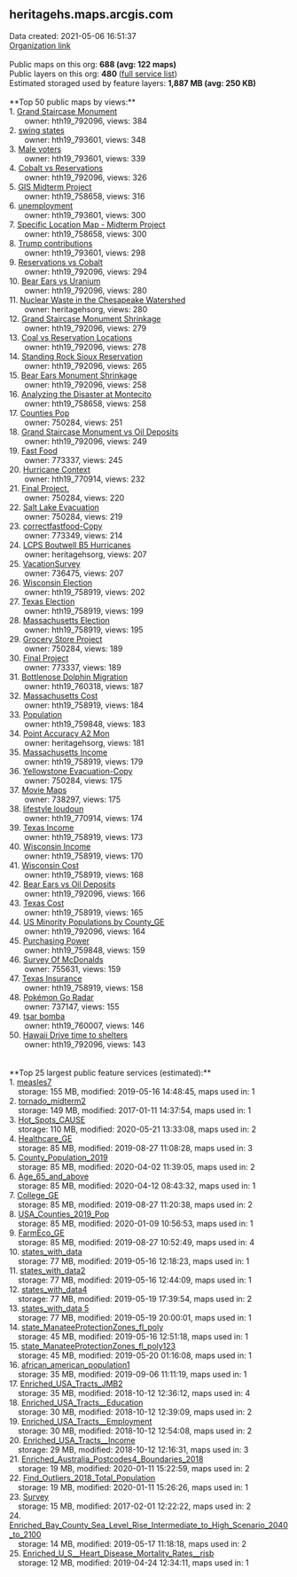 <h2>heritagehs.maps.arcgis.com</h2> Data created: 2021-05-06 16:51:37 <br /><a target='new' href='https://heritagehs.maps.arcgis.com'>Organization link</a><br /><br />Public maps on this org: <b>688 (avg: 122 maps)</b><br />Public layers on this org: <b>480 </b>(<a target='new' href='https://services.arcgis.com/gLqJjQ3IsrrqW0Hc/ArcGIS/rest/services'>full service list</a>)<br />Estimated storaged used by feature layers: <b>1,887 MB (avg: 250 KB)</b><br /><br />**Top 50 public maps by views:**<br />  1. <a target='new' href='https://www.arcgis.com/home/item.html?id=5b178b4eec1e497182eee25dfb3564ea'>Grand Staircase Monument</a> <br />  &nbsp;&nbsp;&nbsp;&nbsp; &nbsp;&nbsp;owner: hth19_792096, views: 384<br />  2. <a target='new' href='https://www.arcgis.com/home/item.html?id=eb347b1752204a63ad1d9f3bba8915c2'>swing states</a> <br />  &nbsp;&nbsp;&nbsp;&nbsp; &nbsp;&nbsp;owner: hth19_793601, views: 348<br />  3. <a target='new' href='https://www.arcgis.com/home/item.html?id=7d4cd63100b34539b1581eee235e046c'>Male voters</a> <br />  &nbsp;&nbsp;&nbsp;&nbsp; &nbsp;&nbsp;owner: hth19_793601, views: 339<br />  4. <a target='new' href='https://www.arcgis.com/home/item.html?id=963a1d654cf54e34851bf3f2aae7f6fc'>Cobalt vs Reservations</a> <br />  &nbsp;&nbsp;&nbsp;&nbsp; &nbsp;&nbsp;owner: hth19_792096, views: 326<br />  5. <a target='new' href='https://www.arcgis.com/home/item.html?id=a5d7137bb76244c4965acd9d66f736c1'>GIS Midterm Project</a> <br />  &nbsp;&nbsp;&nbsp;&nbsp; &nbsp;&nbsp;owner: hth19_758658, views: 316<br />  6. <a target='new' href='https://www.arcgis.com/home/item.html?id=51b84ffafcf546c78d3411ac152f0f7f'>unemployment</a> <br />  &nbsp;&nbsp;&nbsp;&nbsp; &nbsp;&nbsp;owner: hth19_793601, views: 300<br />  7. <a target='new' href='https://www.arcgis.com/home/item.html?id=ebbfcc45f1d0489ea7cdc6e89a3e0e33'>Specific Location Map - Midterm Project</a> <br />  &nbsp;&nbsp;&nbsp;&nbsp; &nbsp;&nbsp;owner: hth19_758658, views: 300<br />  8. <a target='new' href='https://www.arcgis.com/home/item.html?id=7319be57c0d24936985853646172815b'>Trump contributions</a> <br />  &nbsp;&nbsp;&nbsp;&nbsp; &nbsp;&nbsp;owner: hth19_793601, views: 298<br />  9. <a target='new' href='https://www.arcgis.com/home/item.html?id=40d178762879458997e07e3f6a073a03'>Reservations vs Cobalt</a> <br />  &nbsp;&nbsp;&nbsp;&nbsp; &nbsp;&nbsp;owner: hth19_792096, views: 294<br />  10. <a target='new' href='https://www.arcgis.com/home/item.html?id=61ddaebddc5b43fbb158df606cf0b048'>Bear Ears vs Uranium</a> <br />  &nbsp;&nbsp;&nbsp;&nbsp; &nbsp;&nbsp;owner: hth19_792096, views: 280<br />  11. <a target='new' href='https://www.arcgis.com/home/item.html?id=d3eb5f9f495c4bfe9bd60501aa75600e'>Nuclear Waste in the Chesapeake Watershed</a> <br />  &nbsp;&nbsp;&nbsp;&nbsp; &nbsp;&nbsp;owner: heritagehsorg, views: 280<br />  12. <a target='new' href='https://www.arcgis.com/home/item.html?id=242bf1eca51a4674aa7e9c6957c41023'>Grand Staircase Monument Shrinkage</a> <br />  &nbsp;&nbsp;&nbsp;&nbsp; &nbsp;&nbsp;owner: hth19_792096, views: 279<br />  13. <a target='new' href='https://www.arcgis.com/home/item.html?id=03cd6d2e8c96433990c4577525847102'>Coal vs Reservation Locations</a> <br />  &nbsp;&nbsp;&nbsp;&nbsp; &nbsp;&nbsp;owner: hth19_792096, views: 278<br />  14. <a target='new' href='https://www.arcgis.com/home/item.html?id=1e089b843fb64d1080ec95be596ce27b'>Standing Rock Sioux Reservation</a> <br />  &nbsp;&nbsp;&nbsp;&nbsp; &nbsp;&nbsp;owner: hth19_792096, views: 265<br />  15. <a target='new' href='https://www.arcgis.com/home/item.html?id=05835d1f4652430ca65ceb1e82903155'>Bear Ears Monument Shrinkage</a> <br />  &nbsp;&nbsp;&nbsp;&nbsp; &nbsp;&nbsp;owner: hth19_792096, views: 258<br />  16. <a target='new' href='https://www.arcgis.com/home/item.html?id=b9048b843247478fa56e413cf6e99ea7'>Analyzing the Disaster at Montecito</a> <br />  &nbsp;&nbsp;&nbsp;&nbsp; &nbsp;&nbsp;owner: hth19_758658, views: 258<br />  17. <a target='new' href='https://www.arcgis.com/home/item.html?id=50e6e774eae444a382b983c6d65acc63'>Counties Pop</a> <br />  &nbsp;&nbsp;&nbsp;&nbsp; &nbsp;&nbsp;owner: 750284, views: 251<br />  18. <a target='new' href='https://www.arcgis.com/home/item.html?id=23cfa10b3e534c6da97aa3201a30d439'>Grand Staircase Monument vs Oil Deposits</a> <br />  &nbsp;&nbsp;&nbsp;&nbsp; &nbsp;&nbsp;owner: hth19_792096, views: 249<br />  19. <a target='new' href='https://www.arcgis.com/home/item.html?id=86337bede7704245b5f0db6af5b03f5e'>Fast Food</a> <br />  &nbsp;&nbsp;&nbsp;&nbsp; &nbsp;&nbsp;owner: 773337, views: 245<br />  20. <a target='new' href='https://www.arcgis.com/home/item.html?id=035f9fc824ad4e34b11513c371fa4117'>Hurricane Context</a> <br />  &nbsp;&nbsp;&nbsp;&nbsp; &nbsp;&nbsp;owner: hth19_770914, views: 232<br />  21. <a target='new' href='https://www.arcgis.com/home/item.html?id=5dd91beb498c4627aa636a1617134a76'>Final Project.</a> <br />  &nbsp;&nbsp;&nbsp;&nbsp; &nbsp;&nbsp;owner: 750284, views: 220<br />  22. <a target='new' href='https://www.arcgis.com/home/item.html?id=fd45c069333c408a9bc4da6614bb9695'>Salt Lake Evacuation</a> <br />  &nbsp;&nbsp;&nbsp;&nbsp; &nbsp;&nbsp;owner: 750284, views: 219<br />  23. <a target='new' href='https://www.arcgis.com/home/item.html?id=5c46bcb34d4e45b7bad4d6b678e74a43'>correctfastfood-Copy</a> <br />  &nbsp;&nbsp;&nbsp;&nbsp; &nbsp;&nbsp;owner: 773349, views: 214<br />  24. <a target='new' href='https://www.arcgis.com/home/item.html?id=252c4c880f5548e19714dae692122bae'>LCPS Boutwell B5 Hurricanes</a> <br />  &nbsp;&nbsp;&nbsp;&nbsp; &nbsp;&nbsp;owner: heritagehsorg, views: 207<br />  25. <a target='new' href='https://www.arcgis.com/home/item.html?id=78ed57e0a08542a58f58e838a9fac276'>VacationSurvey</a> <br />  &nbsp;&nbsp;&nbsp;&nbsp; &nbsp;&nbsp;owner: 736475, views: 207<br />  26. <a target='new' href='https://www.arcgis.com/home/item.html?id=30b2a3cc40e34798ae97c46674ac8b25'>Wisconsin Election</a> <br />  &nbsp;&nbsp;&nbsp;&nbsp; &nbsp;&nbsp;owner: hth19_758919, views: 202<br />  27. <a target='new' href='https://www.arcgis.com/home/item.html?id=a02834d5a86e497189b4532f67e40f47'>Texas Election</a> <br />  &nbsp;&nbsp;&nbsp;&nbsp; &nbsp;&nbsp;owner: hth19_758919, views: 199<br />  28. <a target='new' href='https://www.arcgis.com/home/item.html?id=b31ca3e520bf4cd4b3f0fdad24823a34'>Massachusetts Election</a> <br />  &nbsp;&nbsp;&nbsp;&nbsp; &nbsp;&nbsp;owner: hth19_758919, views: 195<br />  29. <a target='new' href='https://www.arcgis.com/home/item.html?id=ccd1f27bc1724c81bdb38572f07e9133'>Grocery Store Project</a> <br />  &nbsp;&nbsp;&nbsp;&nbsp; &nbsp;&nbsp;owner: 750284, views: 189<br />  30. <a target='new' href='https://www.arcgis.com/home/item.html?id=6fbb15f5caa841da9092c4883d119d00'>Final Project</a> <br />  &nbsp;&nbsp;&nbsp;&nbsp; &nbsp;&nbsp;owner: 773337, views: 189<br />  31. <a target='new' href='https://www.arcgis.com/home/item.html?id=c817b6a3db524a90aa7b30f8d9511399'>Bottlenose Dolphin Migration</a> <br />  &nbsp;&nbsp;&nbsp;&nbsp; &nbsp;&nbsp;owner: hth19_760318, views: 187<br />  32. <a target='new' href='https://www.arcgis.com/home/item.html?id=723d9a29610a44f58809610a8b947960'>Massachusetts Cost</a> <br />  &nbsp;&nbsp;&nbsp;&nbsp; &nbsp;&nbsp;owner: hth19_758919, views: 184<br />  33. <a target='new' href='https://www.arcgis.com/home/item.html?id=08a9ba55b68e4b24bfcc3a08ae27329a'>Population</a> <br />  &nbsp;&nbsp;&nbsp;&nbsp; &nbsp;&nbsp;owner: hth19_759848, views: 183<br />  34. <a target='new' href='https://www.arcgis.com/home/item.html?id=9921e8d559834ac5966d6f1b2e2cce2a'>Point Accuracy A2 Mon</a> <br />  &nbsp;&nbsp;&nbsp;&nbsp; &nbsp;&nbsp;owner: heritagehsorg, views: 181<br />  35. <a target='new' href='https://www.arcgis.com/home/item.html?id=f299c8fd2fff4913812f4a7f25923586'>Massachusetts Income</a> <br />  &nbsp;&nbsp;&nbsp;&nbsp; &nbsp;&nbsp;owner: hth19_758919, views: 179<br />  36. <a target='new' href='https://www.arcgis.com/home/item.html?id=61f3c7c8b2084f27bf698652d5e338bc'>Yellowstone Evacuation-Copy</a> <br />  &nbsp;&nbsp;&nbsp;&nbsp; &nbsp;&nbsp;owner: 750284, views: 175<br />  37. <a target='new' href='https://www.arcgis.com/home/item.html?id=3a4101e6b0a044f894129a3741e59e4d'>Movie Maps</a> <br />  &nbsp;&nbsp;&nbsp;&nbsp; &nbsp;&nbsp;owner: 738297, views: 175<br />  38. <a target='new' href='https://www.arcgis.com/home/item.html?id=465cf52f9b06488893096f858dbe0e0b'>lifestyle loudoun</a> <br />  &nbsp;&nbsp;&nbsp;&nbsp; &nbsp;&nbsp;owner: hth19_770914, views: 174<br />  39. <a target='new' href='https://www.arcgis.com/home/item.html?id=c1e0999988074bb3a954a7b1059dfab0'>Texas Income</a> <br />  &nbsp;&nbsp;&nbsp;&nbsp; &nbsp;&nbsp;owner: hth19_758919, views: 173<br />  40. <a target='new' href='https://www.arcgis.com/home/item.html?id=a8df4f729fd94a228363464f610e332d'>Wisconsin Income</a> <br />  &nbsp;&nbsp;&nbsp;&nbsp; &nbsp;&nbsp;owner: hth19_758919, views: 170<br />  41. <a target='new' href='https://www.arcgis.com/home/item.html?id=43f9a6efc7cf4a38acd1746fffb0cd26'>Wisconsin Cost</a> <br />  &nbsp;&nbsp;&nbsp;&nbsp; &nbsp;&nbsp;owner: hth19_758919, views: 168<br />  42. <a target='new' href='https://www.arcgis.com/home/item.html?id=4c4cf12a75c04905961e06f3c3e73e3c'>Bear Ears vs Oil Deposits</a> <br />  &nbsp;&nbsp;&nbsp;&nbsp; &nbsp;&nbsp;owner: hth19_792096, views: 166<br />  43. <a target='new' href='https://www.arcgis.com/home/item.html?id=526a14707a38407e8508bc5d79527bf6'>Texas Cost</a> <br />  &nbsp;&nbsp;&nbsp;&nbsp; &nbsp;&nbsp;owner: hth19_758919, views: 165<br />  44. <a target='new' href='https://www.arcgis.com/home/item.html?id=c86a47b3f0514f5a9d78d5cb961391b0'>US Minority Populations by County_GE</a> <br />  &nbsp;&nbsp;&nbsp;&nbsp; &nbsp;&nbsp;owner: hth19_792096, views: 164<br />  45. <a target='new' href='https://www.arcgis.com/home/item.html?id=145a51e1990542eabcc3d8e88fc1bb51'>Purchasing Power</a> <br />  &nbsp;&nbsp;&nbsp;&nbsp; &nbsp;&nbsp;owner: hth19_759848, views: 159<br />  46. <a target='new' href='https://www.arcgis.com/home/item.html?id=1509d3bb9b1845aeb10b4925e2e9e9c4'>Survey Of McDonalds</a> <br />  &nbsp;&nbsp;&nbsp;&nbsp; &nbsp;&nbsp;owner: 755631, views: 159<br />  47. <a target='new' href='https://www.arcgis.com/home/item.html?id=0731618e37fa460f8337a62ca2d50831'>Texas Insurance</a> <br />  &nbsp;&nbsp;&nbsp;&nbsp; &nbsp;&nbsp;owner: hth19_758919, views: 158<br />  48. <a target='new' href='https://www.arcgis.com/home/item.html?id=3487827ecda842f5abdd6defd956865d'>Pokémon Go Radar</a> <br />  &nbsp;&nbsp;&nbsp;&nbsp; &nbsp;&nbsp;owner: 737147, views: 155<br />  49. <a target='new' href='https://www.arcgis.com/home/item.html?id=9ec48d73c0a844b4a226a3ddcd1741e7'>tsar bomba</a> <br />  &nbsp;&nbsp;&nbsp;&nbsp; &nbsp;&nbsp;owner: hth19_760007, views: 146<br />  50. <a target='new' href='https://www.arcgis.com/home/item.html?id=e910bb4c0a844ee0ae575e3184947560'>Hawaii Drive time to shelters</a> <br />  &nbsp;&nbsp;&nbsp;&nbsp; &nbsp;&nbsp;owner: hth19_792096, views: 143<br /><br /><br />**Top 25 largest public feature services (estimated):**<br /> 1. <a target='new' href='https://www.arcgis.com/home/item.html?id=9e78f712a2f944f995df8c4ba2022267'>measles7</a><br /> &nbsp;&nbsp;&nbsp;&nbsp;storage: 155 MB, modified: 2019-05-16 14:48:45, maps used in: 1<br /> 2. <a target='new' href='https://www.arcgis.com/home/item.html?id=0aeadd68431844059839c587b53964a8'>tornado_midterm2</a><br /> &nbsp;&nbsp;&nbsp;&nbsp;storage: 149 MB, modified: 2017-01-11 14:37:54, maps used in: 1<br /> 3. <a target='new' href='https://www.arcgis.com/home/item.html?id=1cfa68b4968847b8a02bf154a6d39558'>Hot_Spots_CAUSE</a><br /> &nbsp;&nbsp;&nbsp;&nbsp;storage: 110 MB, modified: 2020-05-21 13:33:08, maps used in: 2<br /> 4. <a target='new' href='https://www.arcgis.com/home/item.html?id=b65d826093cd4d13819cc597292e8e96'>Healthcare_GE</a><br /> &nbsp;&nbsp;&nbsp;&nbsp;storage: 85 MB, modified: 2019-08-27 11:08:28, maps used in: 3<br /> 5. <a target='new' href='https://www.arcgis.com/home/item.html?id=2e24c9930cbd4d08ac58f2a3c73accf2'>County_Population_2019</a><br /> &nbsp;&nbsp;&nbsp;&nbsp;storage: 85 MB, modified: 2020-04-02 11:39:05, maps used in: 2<br /> 6. <a target='new' href='https://www.arcgis.com/home/item.html?id=b6acce9ec4c04b6f8e9ca2cfc8b73c6f'>Age_65_and_above</a><br /> &nbsp;&nbsp;&nbsp;&nbsp;storage: 85 MB, modified: 2020-04-12 08:43:32, maps used in: 1<br /> 7. <a target='new' href='https://www.arcgis.com/home/item.html?id=68327701ba934ce7be52f7bbb27f0a32'>College_GE</a><br /> &nbsp;&nbsp;&nbsp;&nbsp;storage: 85 MB, modified: 2019-08-27 11:20:38, maps used in: 2<br /> 8. <a target='new' href='https://www.arcgis.com/home/item.html?id=10800af43cb34434883a83e7108c37d6'>USA_Counties_2019_Pop</a><br /> &nbsp;&nbsp;&nbsp;&nbsp;storage: 85 MB, modified: 2020-01-09 10:56:53, maps used in: 1<br /> 9. <a target='new' href='https://www.arcgis.com/home/item.html?id=4390ecc8df2d45f8a92679999a4e165c'>FarmEco_GE</a><br /> &nbsp;&nbsp;&nbsp;&nbsp;storage: 85 MB, modified: 2019-08-27 10:52:49, maps used in: 4<br /> 10. <a target='new' href='https://www.arcgis.com/home/item.html?id=81f638c2d47b4df8a4fd2602ad87e9f9'>states_with_data</a><br /> &nbsp;&nbsp;&nbsp;&nbsp;storage: 77 MB, modified: 2019-05-16 12:18:23, maps used in: 1<br /> 11. <a target='new' href='https://www.arcgis.com/home/item.html?id=4638458da1ff49c8acfe6354676add2d'>states_with_data2</a><br /> &nbsp;&nbsp;&nbsp;&nbsp;storage: 77 MB, modified: 2019-05-16 12:44:09, maps used in: 1<br /> 12. <a target='new' href='https://www.arcgis.com/home/item.html?id=7779199ad39a4076a3f3ac70b8af009a'>states_with_data4</a><br /> &nbsp;&nbsp;&nbsp;&nbsp;storage: 77 MB, modified: 2019-05-19 17:39:54, maps used in: 2<br /> 13. <a target='new' href='https://www.arcgis.com/home/item.html?id=f157cfdd6faa4aa89c14b4db87819979'>states_with_data 5</a><br /> &nbsp;&nbsp;&nbsp;&nbsp;storage: 77 MB, modified: 2019-05-19 20:00:01, maps used in: 1<br /> 14. <a target='new' href='https://www.arcgis.com/home/item.html?id=8b8d2cbf2a984c8faabc989c5bd342ed'>state_ManateeProtectionZones_fl_poly</a><br /> &nbsp;&nbsp;&nbsp;&nbsp;storage: 45 MB, modified: 2019-05-16 12:51:18, maps used in: 1<br /> 15. <a target='new' href='https://www.arcgis.com/home/item.html?id=8b5df509cc8547a7b8abba9a1977b241'>state_ManateeProtectionZones_fl_poly123</a><br /> &nbsp;&nbsp;&nbsp;&nbsp;storage: 45 MB, modified: 2019-05-20 01:16:08, maps used in: 1<br /> 16. <a target='new' href='https://www.arcgis.com/home/item.html?id=588cb02143ae4e14898e427487ce962f'>african_american_population1</a><br /> &nbsp;&nbsp;&nbsp;&nbsp;storage: 35 MB, modified: 2019-09-06 11:11:19, maps used in: 1<br /> 17. <a target='new' href='https://www.arcgis.com/home/item.html?id=8e536000dc454ba1bd40b343a84c8281'>Enriched_USA_Tracts_JMB2</a><br /> &nbsp;&nbsp;&nbsp;&nbsp;storage: 35 MB, modified: 2018-10-12 12:36:12, maps used in: 4<br /> 18. <a target='new' href='https://www.arcgis.com/home/item.html?id=3bf2163e54ee46dcbadb9a70d00f12ff'>Enriched_USA_Tracts__Education</a><br /> &nbsp;&nbsp;&nbsp;&nbsp;storage: 30 MB, modified: 2018-10-12 12:39:09, maps used in: 2<br /> 19. <a target='new' href='https://www.arcgis.com/home/item.html?id=e6bc10f4ee694b0fb13a1aaad22a465f'>Enriched_USA_Tracts__Employment</a><br /> &nbsp;&nbsp;&nbsp;&nbsp;storage: 30 MB, modified: 2018-10-12 12:54:08, maps used in: 2<br /> 20. <a target='new' href='https://www.arcgis.com/home/item.html?id=a1837e14880442f18e373bfcd94d3afd'>Enriched_USA_Tracts__Income</a><br /> &nbsp;&nbsp;&nbsp;&nbsp;storage: 29 MB, modified: 2018-10-12 12:16:31, maps used in: 3<br /> 21. <a target='new' href='https://www.arcgis.com/home/item.html?id=3362eb1d3bc64a8491f2ba45a55e7a5b'>Enriched_Australia_Postcodes4_Boundaries_2018</a><br /> &nbsp;&nbsp;&nbsp;&nbsp;storage: 19 MB, modified: 2020-01-11 15:22:59, maps used in: 2<br /> 22. <a target='new' href='https://www.arcgis.com/home/item.html?id=b0f7ba6dd9804e1a96a1dca82dd7724c'>Find_Outliers_2018_Total_Population</a><br /> &nbsp;&nbsp;&nbsp;&nbsp;storage: 19 MB, modified: 2020-01-11 15:26:26, maps used in: 1<br /> 23. <a target='new' href='https://www.arcgis.com/home/item.html?id=8deaef76f247452aaf8dd537c782c4ea'>Survey</a><br /> &nbsp;&nbsp;&nbsp;&nbsp;storage: 15 MB, modified: 2017-02-01 12:22:22, maps used in: 2<br /> 24. <a target='new' href='https://www.arcgis.com/home/item.html?id=9a34b2222c06443190d00b6c295b5a4f'>Enriched_Bay_County_Sea_Level_Rise_Intermediate_to_High_Scenario_2040_to_2100</a><br /> &nbsp;&nbsp;&nbsp;&nbsp;storage: 14 MB, modified: 2019-05-17 11:18:18, maps used in: 2<br /> 25. <a target='new' href='https://www.arcgis.com/home/item.html?id=0619e5d16b064362aec825ad38fb4121'>Enriched_U_S__Heart_Disease_Mortality_Rates__rjsb</a><br /> &nbsp;&nbsp;&nbsp;&nbsp;storage: 12 MB, modified: 2019-04-24 12:34:11, maps used in: 1<br />